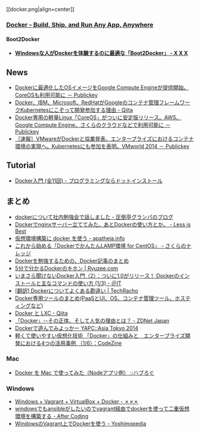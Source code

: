 [[docker.png|align=center]]

### [Docker - Build, Ship, and Run Any App, Anywhere](https://www.docker.com/)

#### Boot2Docker

- __[Windowsな人がDockerを体験するのに最適な「Boot2Docker」 - X X X](http://syonx.hatenablog.com/entry/2014/09/21/060000)__


## News

- [Dockerに最適化したOSイメージをGoogle Compute Engineが提供開始。CoreOSも利用可能に － Publickey](http://www.publickey1.jp/blog/14/dockerosgoogle_compute_enginecoreos.html)
- [Docker、IBM、Microsoft、RedHatがGoogleのコンテナ管理フレームワークKubernetesにこぞって開発参加する理由 - Qiita](http://qiita.com/kazunori279/items/ebe8ea24601e606f8048)
- [Docker専用の軽量Linux「CoreOS」がついに安定版リリース。AWS、Google Compute Engine、さくらのクラウドなどで利用可能に － Publickey](http://www.publickey1.jp/blog/14/dockerlinuxcoreosawsgoogle_compute_engine.html)
- [［速報］VMwareがDockerと協業発表。エンタープライズにおけるコンテナ環境の実現へ。Kubernetesにも参加を表明。VMworld 2014 － Publickey](http://www.publickey1.jp/blog/14/vmwaredockerkubernetes.html)


## Tutorial

- [Docker入門 (全11回) - プログラミングならドットインストール](http://dotinstall.com/lessons/basic_docker)


## まとめ

- [dockerについて社内勉強会で話しました - 圧倒亭グランパのブログ](http://at-grandpa.hatenablog.jp/entry/2014/01/30/161032)
- [Dockerでnginxサーバー立ててみた。あとDockerの使い方とか。 - Less is Best](http://yss44.hatenablog.com/entry/2013/12/27/150920)
- [仮想環境構築に docker を使う - apatheia.info](http://apatheia.info/blog/2013/06/17/docker/)
- [これから始める「DockerでかんたんLAMP環境 for CentOS」 - さくらのナレッジ](http://knowledge.sakura.ad.jp/tech/1811/)
- [Dockerを勉強するための、Docker記事のまとめ](http://wslash.com/?p=5584)
- [5分で分かるDockerのキホン | Ryuzee.com](http://www.ryuzee.com/contents/blog/6952)
- [いまさら聞けないDocker入門（2）：ついに1.0がリリース！ Dockerのインストールと主なコマンドの使い方 (1/3) - ＠IT](http://www.atmarkit.co.jp/ait/articles/1406/10/news031.html)
- [[翻訳] Dockerについてよくある勘違い | TechRacho](http://techracho.bpsinc.jp/hachi8833/2014_06_16/17982)
- [Docker専用ツールのまとめ(PaaSとUI、OS、コンテナ管理ツール、ホスティングなど)](http://wslash.com/?p=5744)
- [Docker と LXC - Qiita](http://qiita.com/Surgo/items/709a07d68c6eafbad267)
- [「Docker」--その正体、そして人気の理由とは？ - ZDNet Japan](http://japan.zdnet.com/virtualization/sp/35052286/)
- [Dockerで遊んでみよっかー YAPC::Asia Tokyo 2014](http://www.slideshare.net/kazeburo/docker-yapcasia-tokyo-2014)
- [軽くて使いやすい仮想化技術 「Docker」の仕組みと　エンタープライズ開発における4つの活用事例 （1/6）：CodeZine](http://codezine.jp/article/detail/7894)

### Mac

- [Docker を Mac で使ってみた（Nodeアプリ例） ::ハブろぐ](http://havelog.ayumusato.com/develop/server/e601-docker_on_mac.html)

### Windows

- [Windows + Vagrant + VirtualBox + Docker - ✗✗✗](http://syonx.hatenablog.com/entry/2014/02/18/010757)
- [windowsでもansibleがしたいのでvagrant経由でdockerを使って二重仮想環境を構築する - After Coding](http://saisa.hateblo.jp/entry/2013/12/10/153651)
- [WindowsのVagrant上でDockerを使う - Yoshimopedia](http://yoshimov.com/tips/windows-vagrant-docker/)
